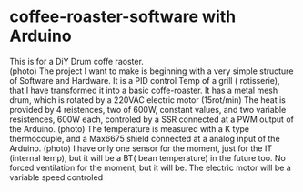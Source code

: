 # coffee-roaster-software with Arduino
This is for a DiY Drum coffe raoster.  
     (photo)
The project I want to make  is beginning with a very simple structure of Software and Hardware.
It is a PID control Temp of a grill ( rotisserie), that I have transformed it into a basic coffe-roaster.
It has a metal mesh drum, which is rotated by a 220VAC electric motor (15rot/min) 
The heat is provided by 4 reistences, two of 600W, constant values, and two variable resistences, 600W each, controled by a SSR connected at a PWM output of the Arduino.
   (photo)
The temperature is measured with a K type thermocouple, and a Max6675 shield connected at a analog input of the Arduino.
   (photo)
I have only one sensor for the moment, just for the IT (internal temp), but it will be a BT( bean temperature) in  the future too. 
No forced ventilation for the moment, but it will be.
The electric motor will be a variable speed controled 




